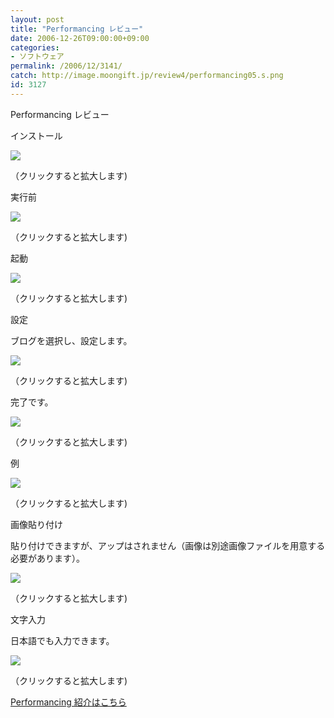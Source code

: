 ```yaml
---
layout: post
title: "Performancing レビュー"
date: 2006-12-26T09:00:00+09:00
categories:
- ソフトウェア
permalink: /2006/12/3141/
catch: http://image.moongift.jp/review4/performancing05.s.png
id: 3127
---
```

Performancing レビュー  
<!--more-->

インストール

  

[![](http://image.moongift.jp/review4/performancing01.s.png)](http://image.moongift.jp/review4/performancing01.png)  
  
（クリックすると拡大します)

  

実行前

  

[![](http://image.moongift.jp/review4/performancing02.s.png)](http://image.moongift.jp/review4/performancing02.png)  
  
（クリックすると拡大します)

  

起動

  

[![](http://image.moongift.jp/review4/performancing03.s.png)](http://image.moongift.jp/review4/performancing03.png)  
  
（クリックすると拡大します)

  

設定

  

ブログを選択し、設定します。

  

[![](http://image.moongift.jp/review4/performancing04.s.png)](http://image.moongift.jp/review4/performancing04.png)  
  
（クリックすると拡大します)

  

完了です。

  

[![](http://image.moongift.jp/review4/performancing05.s.png)](http://image.moongift.jp/review4/performancing05.png)  
  
（クリックすると拡大します)

  

例

  

[![](http://image.moongift.jp/review4/performancing07.s.png)](http://image.moongift.jp/review4/performancing07.png)  
  
（クリックすると拡大します)

  

画像貼り付け

  

貼り付けできますが、アップはされません（画像は別途画像ファイルを用意する必要があります）。

  

[![](http://image.moongift.jp/review4/performancing08.s.png)](http://image.moongift.jp/review4/performancing08.png)  
  
（クリックすると拡大します)

  

文字入力

  

日本語でも入力できます。

  

[![](http://image.moongift.jp/review4/performancing09.s.png)](http://image.moongift.jp/review4/performancing09.png)  
  
（クリックすると拡大します)

  

[Performancing 紹介はこちら](http://fw.moongift.jp/intro/i-3128.html)

